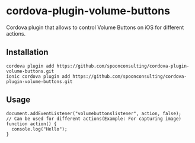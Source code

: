 # cordova-plugin-volume-buttons

Cordova plugin that allows to control Volume Buttons on iOS for different actions.

## Installation

```
cordova plugin add https://github.com/spoonconsulting/cordova-plugin-volume-buttons.git
ionic cordova plugin add https://github.com/spoonconsulting/cordova-plugin-volume-buttons.git
```

## Usage

```
document.addEventListener("volumebuttonslistener", action, false);
// Can be used for different actions(Example: For capturing image)
function action() {
  console.log("Hello");
}
```
